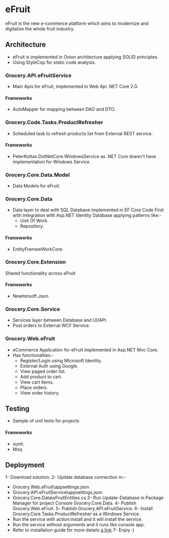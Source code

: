 # eFruit
eFruit is the new e-commerce platform which aims to modernize and digitalize the whole fruit industry.

## Architecture
- eFruit is implemented in Onion architecture applying SOLID principles.
- Using StyleCop for static code analysis.

### Grocery.API.eFruitService
- Main Apis for eFruit, implemented in Web Api .NET Core 2.0.
#### Frameworks
- AutoMapper for mapping between DAO and DTO.

### Grocery.Code.Tasks.ProductRefresher
- Scheduled task to refresh products list from External REST service.
#### Frameworks
- PeterKottas.DotNetCore.WindowsService as .NET Core doesn't have implementation for Windows Service.

### Grocery.Core.Data.Model
- Data Models for eFruit.

### Grocery.Core.Data
- Data layer to deal with SQL Database implemented in EF Core Code First with integration with Asp.NET Identity Database applying patterns like:-
  - Unit Of Work.
  - Repository.
#### Frameworks
- EntityFramewWorkCore.

### Grocery.Core.Extension
Shared functionality across eFruit
#### Frameworks
- Newtonsoft.Json.

### Grocery.Core.Service
- Services layer between Database and UI/API.
- Post orders to External WCF Service.

### Grocery.Web.eFruit
- eCommerce Application for eFruit implemented in Asp.NET Mvc Core.
- Has functionalties:-
  - Register/Login using Microsoft Identity.
  - External Auth using Google.
  - View paged order list.
  - Add product to cart.
  - View cart items.
  - Place orders.
  - View order history.

## Testing
- Sample of unit tests for projects
#### Frameworks
- xunit.
- Moq

## Deployment
1- Download solution.
2- Update database connection in:-
  - Grocery.Web.eFruit\appsettings.json
  - Grocery.API.eFruitService\appsettings.json
  - Grocery.Core.Data\eFruitEntities.cs
3- Run Update-Database in Package Manager for project Console Grocery.Core.Data.
4- Publish Grocery.Web.eFruit.
5- Publish Grocery.API.eFruitService.
6- Install Grocery.Core.Tasks.ProductRefresher as a Windows Service.
  - Run the service with action:install and it will install the service.
  - Run the service without arguments and it runs like console app.
  - Refer to installation guide for more details [a link](https://github.com/PeterKottas/DotNetCore.WindowsService)
7- Enjoy :)
